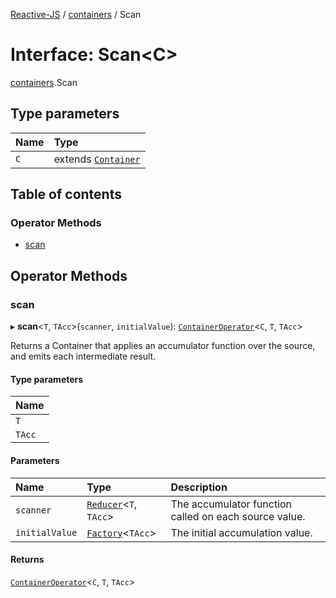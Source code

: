 [Reactive-JS](../README.md) / [containers](../modules/containers.md) / Scan

# Interface: Scan<C\>

[containers](../modules/containers.md).Scan

## Type parameters

| Name | Type |
| :------ | :------ |
| `C` | extends [`Container`](containers.Container.md) |

## Table of contents

### Operator Methods

- [scan](containers.Scan.md#scan)

## Operator Methods

### scan

▸ **scan**<`T`, `TAcc`\>(`scanner`, `initialValue`): [`ContainerOperator`](../modules/containers.md#containeroperator)<`C`, `T`, `TAcc`\>

Returns a Container that applies an accumulator function over the source,
and emits each intermediate result.

#### Type parameters

| Name |
| :------ |
| `T` |
| `TAcc` |

#### Parameters

| Name | Type | Description |
| :------ | :------ | :------ |
| `scanner` | [`Reducer`](../modules/functions.md#reducer)<`T`, `TAcc`\> | The accumulator function called on each source value. |
| `initialValue` | [`Factory`](../modules/functions.md#factory)<`TAcc`\> | The initial accumulation value. |

#### Returns

[`ContainerOperator`](../modules/containers.md#containeroperator)<`C`, `T`, `TAcc`\>
